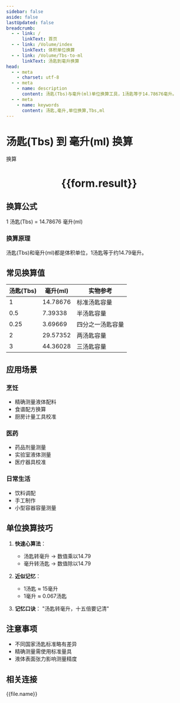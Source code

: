 ```yaml
---
sidebar: false
aside: false
lastUpdated: false
breadcrumb:
  - - link: /
      linkText: 首页
  - - link: /Volume/index
      linkText: 体积单位换算
  - - link: /Volume/Tbs-to-ml
      linkText: 汤匙到毫升换算
head:
  - - meta
    - charset: utf-8
  - - meta
    - name: description
      content: 汤匙(Tbs)与毫升(ml)单位换算工具，1汤匙等于14.78676毫升。
  - - meta
    - name: keywords
      content: 汤匙,毫升,单位换算,Tbs,ml
---
```


# 汤匙(Tbs) 到 毫升(ml) 换算

<script setup>
import { onMounted, reactive, inject ,ref  } from 'vue'
import { NButton,NForm ,NFormItem,NInput,NInputNumber,NSelect,NCard,useMessage ,NGrid ,NGi } from 'naive-ui'
import { defineClientComponent } from 'vitepress'
import { Volume } from '../../files';

const convert = inject('convert')
const formRef = ref(null);
const rules = {
  number:{
    required: true,
    type: 'number',
    trigger: "blur"
  }
}
const form = reactive({
  number:null,
  result:'',
  title:'汤匙(Tbs)到毫升(ml)换算'
})

const convertHandler = (e) => {
  e.preventDefault();
  formRef.value?.validate((errors)=>{
    if (!errors) {
      form.result = `${form.number} Tbs = ${convert(form.number).from('Tbs').to('ml')} ml`
    }
  })
}
</script>

<n-form size="large" :model="form" ref='formRef' :rules="rules">
  <n-form-item label="数值" path="number">
    <n-input-number size="large" style="width:100%" :min="0" v-model:value="form.number" placeholder="请输入汤匙数值" />
  </n-form-item>
  <n-form-item>
    <n-button type="info" style="width:100%" @click="convertHandler">换算</n-button>
  </n-form-item>
</n-form>
<n-card embedded :bordered="false" hoverable>
  <div style="text-align:center">
    <h1>{{form.result}}</h1>
  </div>
</n-card>

## 换算公式
1 汤匙(Tbs) = 14.78676 毫升(ml)

### 换算原理
汤匙(Tbs)和毫升(ml)都是体积单位，1汤匙等于约14.79毫升。

## 常见换算值
| 汤匙(Tbs) | 毫升(ml) | 实物参考                 |
|-----------|---------|--------------------------|
| 1         | 14.78676| 标准汤匙容量              |
| 0.5       | 7.39338 | 半汤匙容量                |
| 0.25      | 3.69669 | 四分之一汤匙容量          |
| 2         | 29.57352| 两汤匙容量                |
| 3         | 44.36028| 三汤匙容量                |

## 应用场景
### 烹饪
- 精确测量液体配料
- 食谱配方换算
- 厨房计量工具校准

### 医药
- 药品剂量测量
- 实验室液体测量
- 医疗器具校准

### 日常生活
- 饮料调配
- 手工制作
- 小型容器容量测量

## 单位换算技巧
1. **快速心算法**：
   - 汤匙转毫升 → 数值乘以14.79
   - 毫升转汤匙 → 数值除以14.79

2. **近似记忆**：
   - 1汤匙 ≈ 15毫升
   - 1毫升 ≈ 0.067汤匙

3. **记忆口诀**：
   "汤匙转毫升，十五倍要记清"

## 注意事项
- 不同国家汤匙标准略有差异
- 精确测量需使用标准量具
- 液体表面张力影响测量精度

## 相关连接
<n-grid x-gap="12" :cols="2">
  <n-gi v-for="(file, index) in Volume" :key="index">
    <n-button
      text
      tag="a"
      :href="file.path"
      type="info"
    >
      {{file.name}}
    </n-button>
  </n-gi>
</n-grid>